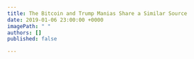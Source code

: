 ```yaml
---
title: The Bitcoin and Trump Manias Share a Similar Source
date: 2019-01-06 23:00:00 +0000
imagePath: " "
authors: []
published: false

---
```

